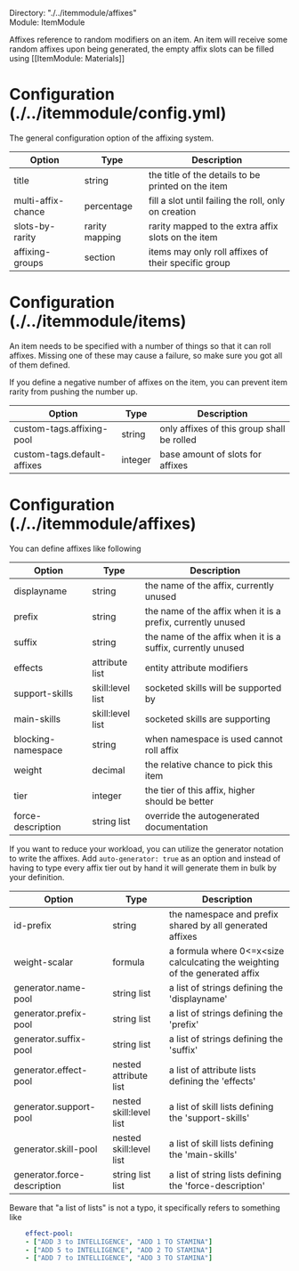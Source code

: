 Directory: "./../itemmodule/affixes"  
Module: ItemModule

Affixes reference to random modifiers on an item. An item will receive some random affixes upon being generated, the empty affix slots can be filled using [[ItemModule: Materials]] 

# Configuration (./../itemmodule/config.yml)

The general configuration option of the affixing system.

| Option | Type | Description |
|-|-|-|
| title | string | the title of the details to be printed on the item |
| multi-affix-chance | percentage | fill a slot until failing the roll, only on creation |
| slots-by-rarity | rarity mapping | rarity mapped to the extra affix slots on the item |
| affixing-groups | section | items may only roll affixes of their specific group |

# Configuration (./../itemmodule/items)

An item needs to be specified with a number of things so that it can roll affixes. Missing one of these may cause a failure, so make sure you got all of them defined.

If you define a negative number of affixes on the item, you can prevent item rarity from pushing the number up.

| Option | Type | Description |
|-|-|-|
| custom-tags.affixing-pool | string | only affixes of this group shall be rolled |
| custom-tags.default-affixes | integer | base amount of slots for affixes |

# Configuration (./../itemmodule/affixes)

You can define affixes like following

| Option | Type | Description |
|-|-|-|
| displayname | string | the name of the affix, currently unused |
| prefix | string | the name of the affix when it is a prefix, currently unused |
| suffix | string | the name of the affix when it is a suffix, currently unused | 
| effects | attribute list | entity attribute modifiers |
| support-skills | skill:level list | socketed skills will be supported by |
| main-skills | skill:level list | socketed skills are supporting |
| blocking-namespace | string | when namespace is used cannot roll affix |
| weight | decimal | the relative chance to pick this item |
| tier | integer | the tier of this affix, higher should be better |
| force-description | string list | override the autogenerated documentation |

If you want to reduce your workload, you can utilize the generator notation to write the affixes. Add `auto-generator: true` as an option and instead of having to type every affix tier out by hand it will generate them in bulk by your definition.

| Option | Type | Description |
|-|-|-|
| id-prefix | string | the namespace and prefix shared by all generated affixes |
| weight-scalar | formula | a formula where 0<=x<size calculcating the weighting of the generated affix | 
| generator.name-pool | string list | a list of strings defining the 'displayname' | 
| generator.prefix-pool | string list | a list of strings defining the 'prefix' | 
| generator.suffix-pool | string list | a list of strings defining the 'suffix' | 
| generator.effect-pool | nested attribute list | a list of attribute lists defining the 'effects' | 
| generator.support-pool | nested skill:level list | a list of skill lists defining the 'support-skills' |
| generator.skill-pool | nested skill:level list | a list of skill lists defining the 'main-skills' |
| generator.force-description | string list list | a list of string lists defining the 'force-description' |

Beware that "a list of lists" is not a typo, it specifically refers to something like

```yml
    effect-pool:
    - ["ADD 3 to INTELLIGENCE", "ADD 1 TO STAMINA"]
    - ["ADD 5 to INTELLIGENCE", "ADD 2 TO STAMINA"]
    - ["ADD 7 to INTELLIGENCE", "ADD 3 TO STAMINA"]
```